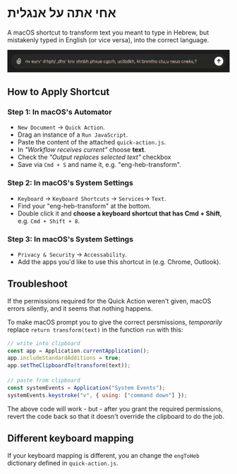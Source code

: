 # אחי אתה על אנגלית

A macOS shortcut to transform text you meant to type in Hebrew, but mistakenly typed in English (or vice versa), into the correct language.

![Screen Recording Demo](screen-recording-demo.gif)

## How to Apply Shortcut

### Step 1: In macOS's Automator
* `New Document` -> `Quick Action`.
* Drag an instance of a `Run JavaScript`.
* Paste the content of the attached `quick-action.js`.
* In *"Workflow receives current"* choose **text**.
* Check the *"Output replaces selected text"* checkbox
* Save via `Cmd + S` and name it, e.g. "eng-heb-transform".

### Step 2: In macOS's System Settings
* `Keyboard` -> `Keyboard Shortcuts` -> `Services`-> `Text`.
* Find your "eng-heb-transform" at the bottom.
* Double click it and **choose a keyboard shortcut that has Cmd + Shift**, e.g. `Cmd + Shift + 8`.

### Step 3: In macOS's System Settings
* `Privacy & Security` -> `Accessability`.
* Add the apps you'd like to use this shortcut in (e.g. Chrome, Outlook).

## Troubleshoot

If the permissions required for the Quick Action weren't given, macOS errors silently, and it seems that nothing happens.

To make macOS prompt you to give the correct persmissions, *temporarily* replace `return transform(text)` in the function `run` with this:

```javascript
// write into clipboard
const app = Application.currentApplication();
app.includeStandardAdditions = true;
app.setTheClipboardTo(transform(text));

// paste from clipboard
const systemEvents = Application("System Events");
systemEvents.keystroke("v", { using: ["command down"] });
```

The above code will work - but - after you grant the required permissions, revert the code back so that it doesn't override the clipboard to do the job.

## Different keyboard mapping

If your keyboard mapping is different, you an change the `engToHeb` dictionary defined in `quick-action.js`.